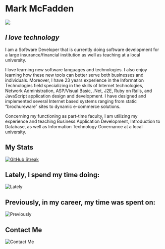 # Mark McFadden

![](https://m2web.herokuapp.com/images/meGithub.PNG)

## *I love technology*

I am a Software Developer that is currently doing software development
for a large insurance/financial institution as well as teaching at a
local university.

I love learning new software languages and technologies. I also enjoy
learning how these new tools can better serve both businesses and
individuals. Moreover, I have 23 years experience in the Information
Technologies field specializing in the skills of Internet technologies,
Network Administration, ASP/Visual Basic, .Net, J2E, Ruby on Rails, and
JavaScript application design and development. I have designed and
implemented several Internet based systems ranging from static
“brochureware” sites to dynamic e-commerce solutions.

Concerning my functioning as part-time faculty, I am utilizing my
experience and teaching Business Application Development, Introduction
to Database, as well as Information Technology Governance at a local
university.

## My Stats

[![GitHub Streak](http://github-readme-streak-stats.herokuapp.com?user=m2web&hide_border=true&date_format=M%20j%5B%2C%20Y%5D)](https://git.io/streak-stats)

## Lately, I spend my time doing:

![Lately](https://m2web.herokuapp.com/images/latelyGithub.PNG)

## Previously, in my career, my time was spent on:

![Previously](https://m2web.herokuapp.com/images/previousGithub.PNG)

## Contact Me

![Contact Me](https://m2web.herokuapp.com/images/contactGithub.PNG)
